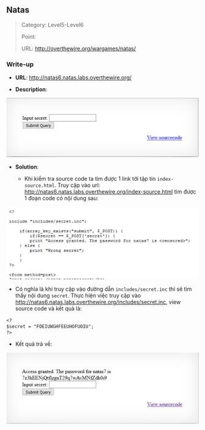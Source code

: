 ## Natas

> Category: Level5-Level6
>
> Point:
>
> URL: http://overthewire.org/wargames/natas/

### Write-up

- **URL**: http://natas6.natas.labs.overthewire.org/

- **Description**: 

<p align="center"><img src="https://github.com/TrinhTu/web_developer/blob/master/Task31_CTF_OverTheWire_Natas/image/11.png"/></p>

- **Solution**:

	+ Khi kiểm tra source code ta tìm được 1 link tới tập tin `index-source.html`. Truy cập vào url: http://natas6.natas.labs.overthewire.org/index-source.html tìm được 1 đoạn code có nội dung sau:

<p align="center"><img src="https://github.com/TrinhTu/web_developer/blob/master/Task31_CTF_OverTheWire_Natas/image/12.png"/></p>

- Có nghĩa là khi truy cập vào đường dẫn `includes/secret.inc` thì sẽ tìm thấy nội dung `secret`. Thực hiện việc truy cập vào http://natas6.natas.labs.overthewire.org/includes/secret.inc, view source code và kết quả là: 

```
<?
$secret = "FOEIUWGHFEEUHOFUOIU";
?>
```

- Kết quả trả về:

<p align="center"><img src="https://github.com/TrinhTu/web_developer/blob/master/Task31_CTF_OverTheWire_Natas/image/13.png"/></p>